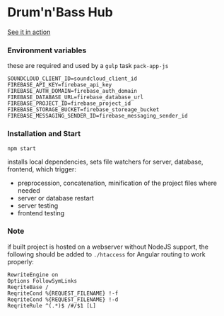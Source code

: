 # Drum'n'Bass Hub

[See it in action](http://dnbhub.com)

### Environment variables

these are required and used by a `gulp` task `pack-app-js`

```
SOUNDCLOUD_CLIENT_ID=soundcloud_client_id
FIREBASE_API_KEY=firebase_api_key
FIREBASE_AUTH_DOMAIN=firebase_auth_domain
FIREBASE_DATABASE_URL=firebase_database_url
FIREBASE_PROJECT_ID=firebase_project_id
FIREBASE_STORAGE_BUCKET=firebase_storeage_bucket
FIREBASE_MESSAGING_SENDER_ID=firebase_messaging_sender_id
```

### Installation and Start

```
npm start
```

installs local dependencies, sets file watchers for server, database, frontend, which trigger:

* preprocession, concatenation, minification of the project files where needed
* server or database restart
* server testing
* frontend testing

### Note

if built project is hosted on a webserver without NodeJS support, the following should be added to `./htaccess` for Angular routing to work properly:

```
RewriteEngine on
Options FollowSymLinks
ReqriteBase /
ReqriteCond %{REQUEST_FILENAME} !-f
ReqriteCond %{REQUEST_FILENAME} !-d
ReqriteRule ^(.*)$ /#/$1 [L]
```
